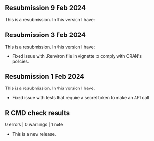 ## Resubmission 9 Feb 2024  
This is a resubmission. In this version I have: 


## Resubmission 3 Feb 2024
This is a resubmission. In this version I have:

* Fixed issue with .Renviron file in vignette to comply with CRAN's policies. 

## Resubmission 1 Feb 2024
This is a resubmission. In this version I have:

* Fixed issue with tests that require a secret token to make an API call

## R CMD check results
0 errors | 0 warnings | 1 note

* This is a new release.
